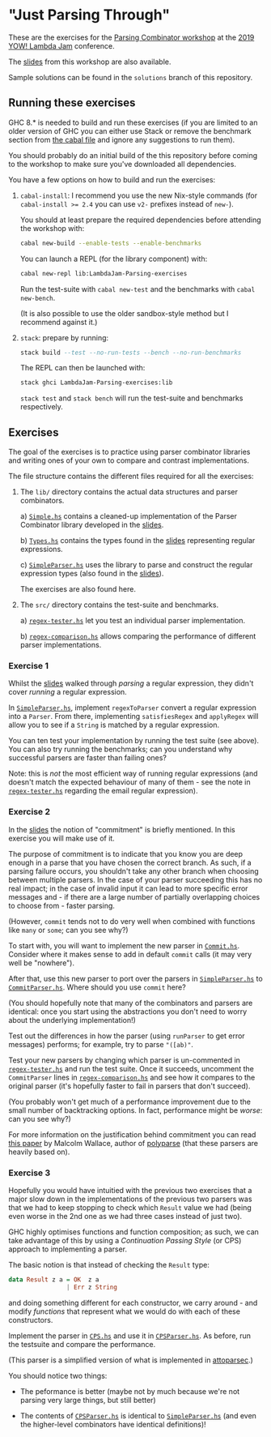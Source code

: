 "Just Parsing Through"
======================

These are the exercises for the [Parsing Combinator
workshop](https://lambdajam.yowconference.com.au/proposal/?id=9695) at
the [2019 YOW! Lambda Jam](https://confengine.com/yow-lambda-jam-2019)
conference.

The [slides] from this workshop are also available.

[slides]: https://github.com/ivan-m/LambdaJam-Parsing

Sample solutions can be found in the `solutions` branch of this
repository.

Running these exercises
-----------------------

GHC 8.* is needed to build and run these exercises (if you are limited
to an older version of GHC you can either use Stack or remove the
benchmark section from [the cabal
file](LambdaJam-Parsing-exercises.cabal) and ignore any suggestions to
run them).

You should probably do an initial build of the this repository before
coming to the workshop to make sure you've downloaded all
dependencies.

You have a few options on how to build and run the exercises:

1. `cabal-install`: I recommend you use the new Nix-style commands
   (for `cabal-install >= 2.4` you can use `v2-` prefixes instead of
   `new-`).

    You should at least prepare the required dependencies before
    attending the workshop with:

    ```bash
    cabal new-build --enable-tests --enable-benchmarks
    ```

    You can launch a REPL (for the library component) with:

    ```bash
    cabal new-repl lib:LambdaJam-Parsing-exercises
    ```

    Run the test-suite with `cabal new-test` and the benchmarks with
    `cabal new-bench`.

    (It is also possible to use the older sandbox-style method but I
    recommend against it.)

2. `stack`: prepare by running:

    ```haskell
    stack build --test --no-run-tests --bench --no-run-benchmarks
    ```

    The REPL can then be launched with:

    ```bash
    stack ghci LambdaJam-Parsing-exercises:lib
    ```

    `stack test` and `stack bench` will run the test-suite and
    benchmarks respectively.

Exercises
---------

The goal of the exercises is to practice using parser combinator
libraries and writing ones of your own to compare and contrast
implementations.

The file structure contains the different files required for all the
exercises:

1. The `lib/` directory contains the actual data structures and parser
   combinators.

    a) [`Simple.hs`](lib/Parsers/Simple.hs) contains a cleaned-up
       implementation of the Parser Combinator library developed in
       the [slides].

    b) [`Types.hs`](lib/Regex/Types.hs) contains the types found in
       the [slides] representing regular expressions.

    c) [`SimpleParser.hs`] uses the library to parse and construct the
       regular expression types (also found in the [slides]).

    The exercises are also found here.

2. The `src/` directory contains the test-suite and benchmarks.

    a) [`regex-tester.hs`] let you test an individual parser
       implementation.

    b) [`regex-comparison.hs`] allows comparing the performance of
       different parser implementations.

[`SimpleParser.hs`]: lib/Regex/SimpleParser.hs

[`regex-tester.hs`]: src/regex-tester.hs

[`regex-comparison.hs`]: src/regex-comparison.hs

### Exercise 1

Whilst the [slides] walked through _parsing_ a regular expression,
they didn't cover _running_ a regular expression.

In [`SimpleParser.hs`], implement `regexToParser` convert a regular
expression into a `Parser`.  From there, implementing `satisfiesRegex`
and `applyRegex` will allow you to see if a `String` is matched by a
regular expression.

You can ten test your implementation by running the test suite (see
above).  You can also try running the benchmarks; can you understand
why successful parsers are faster than failing ones?

Note: this is _not_ the most efficient way of running regular
expressions (and doesn't match the expected behaviour of many of
them - see the note in [`regex-tester.hs`] regarding the email regular
expression).

### Exercise 2

In the [slides] the notion of "commitment" is briefly mentioned.  In
this exercise you will make use of it.

The purpose of commitment is to indicate that you know you are deep
enough in a parse that you have chosen the correct branch.  As such,
if a parsing failure occurs, you shouldn't take any other branch when
choosing between multiple parsers.  In the case of your parser
succeeding this has no real impact; in the case of invalid input it
can lead to more specific error messages and - if there are a large
number of partially overlapping choices to choose from - faster
parsing.

(However, `commit` tends not to do very well when combined with
functions like `many` or `some`; can you see why?)

To start with, you will want to implement the new parser in
[`Commit.hs`](lib/Parsers/Commit.hs).  Consider where it makes sense
to add in default `commit` calls (it may very well be "nowhere").

After that, use this new parser to port over the parsers in
[`SimpleParser.hs`] to
[`CommitParser.hs`](lib/Regex/SommitParser.hs).  Where should you use
`commit` here?

(You should hopefully note that many of the combinators and parsers
are identical: once you start using the abstractions you don't need to
worry about the underlying implementation!)

Test out the differences in how the parser (using `runParser` to get
error messages) performs; for example, try to parse `"([ab)"`.

Test your new parsers by changing which parser is un-commented in
[`regex-tester.hs`] and run the test suite.  Once it succeeds,
uncomment the `CommitParser` lines in [`regex-comparison.hs`] and see
how it compares to the original parser (it's hopefully faster to fail
in parsers that don't succeed).

(You probably won't get much of a performance improvement due to the
small number of backtracking options.  In fact, performance might be
_worse_: can you see why?)

For more information on the justification behind commitment you can
read [this
paper](https://www.cs.york.ac.uk/plasma/publications/pdf/partialparse.pdf)
by Malcolm Wallace, author of
[polyparse](https://hackage.haskell.org/package/polyparse) (that these
parsers are heavily based on).

### Exercise 3

Hopefully you would have intuitied with the previous two exercises
that a major slow down in the implementations of the previous two
parsers was that we had to keep stopping to check which `Result` value
we had (being even worse in the 2nd one as we had three cases instead
of just two).

GHC highly optimises functions and function composition; as such, we
can take advantage of this by using a _Continuation Passing Style_ (or
CPS) approach to implementing a parser.

The basic notion is that instead of checking the `Result` type:

```haskell
data Result z a = OK  z a
                | Err z String
```

and doing something different for each constructor, we carry around -
and modify _functions_ that represent what we would do with each of
these constructors.

Implement the parser in [`CPS.hs`](lib/Parsers/Commit.hs) and use
it in [`CPSParser.hs`].  As before, run the
testsuite and compare the performance.

[`CPSParser.hs`]: lib/Regex/CPSParser.hs

(This parser is a simplified version of what is implemented in
[attoparsec](http://hackage.haskell.org/package/attoparsec).)

You should notice two things:

* The peformance is better (maybe not by much because we're not
  parsing very large things, but still better)

* The contents of [`CPSParser.hs`] is identical to [`SimpleParser.hs`]
  (and even the higher-level combinators have identical definitions)!
